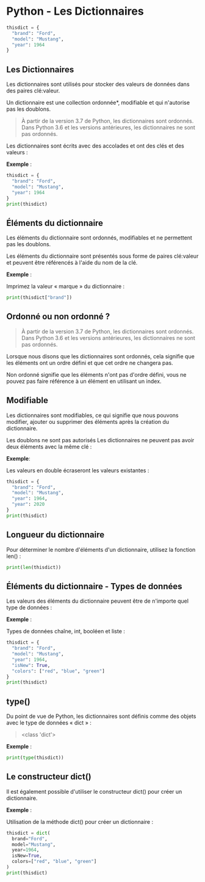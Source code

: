 # Python - Les Dictionnaires

```python
thisdict = {
  "brand": "Ford",
  "model": "Mustang",
  "year": 1964
}
```

## Les Dictionnaires

Les dictionnaires sont utilisés pour stocker des valeurs de données dans des paires clé:valeur.

Un dictionnaire est une collection ordonnée*, modifiable et qui n'autorise pas les doublons.

> À partir de la version 3.7 de Python, les dictionnaires sont ordonnés. Dans Python 3.6 et les versions antérieures, les dictionnaires ne sont pas ordonnés.

Les dictionnaires sont écrits avec des accolades et ont des clés et des valeurs :

**Exemple** :

```python
thisdict = {
  "brand": "Ford",
  "model": "Mustang",
  "year": 1964
}
print(thisdict)
```

## Éléments du dictionnaire

Les éléments du dictionnaire sont ordonnés, modifiables et ne permettent pas les doublons.

Les éléments du dictionnaire sont présentés sous forme de paires clé:valeur et peuvent être référencés à l'aide du nom de la clé.

**Exemple** :

Imprimez la valeur « marque » du dictionnaire :

```python
print(thisdict["brand"])
```

## Ordonné ou non ordonné ?

> À partir de la version 3.7 de Python, les dictionnaires sont ordonnés. Dans Python 3.6 et les versions antérieures, les dictionnaires ne sont pas ordonnés.

Lorsque nous disons que les dictionnaires sont ordonnés, cela signifie que les éléments ont un ordre défini et que cet ordre ne changera pas.

Non ordonné signifie que les éléments n'ont pas d'ordre défini, vous ne pouvez pas faire référence à un élément en utilisant un index.

## Modifiable

Les dictionnaires sont modifiables, ce qui signifie que nous pouvons modifier, ajouter ou supprimer des éléments après la création du dictionnaire.

Les doublons ne sont pas autorisés
Les dictionnaires ne peuvent pas avoir deux éléments avec la même clé :

**Exemple**:

Les valeurs en double écraseront les valeurs existantes :

```python
thisdict = {
  "brand": "Ford",
  "model": "Mustang",
  "year": 1964,
  "year": 2020
}
print(thisdict)
```

## Longueur du dictionnaire

Pour déterminer le nombre d'éléments d'un dictionnaire, utilisez la fonction len() :

```python
print(len(thisdict))
```

## Éléments du dictionnaire - Types de données

Les valeurs des éléments du dictionnaire peuvent être de n'importe quel type de données :

**Exemple** :

Types de données chaîne, int, booléen et liste :

```python
thisdict = {
  "brand": "Ford",
  "model": "Mustang",
  "year": 1964,
  "isNew": True,
  "colors": ["red", "blue", "green"]
}
print(thisdict)
```

## type()

Du point de vue de Python, les dictionnaires sont définis comme des objets avec le type de données « dict » :

> <class 'dict'>

**Exemple** :

```python
print(type(thisdict))
```

## Le constructeur dict()

Il est également possible d'utiliser le constructeur dict() pour créer un dictionnaire.

**Exemple** :

Utilisation de la méthode dict() pour créer un dictionnaire :

```python
thisdict = dict(
  brand="Ford",
  model="Mustang",
  year=1964,
  isNew=True,
  colors=["red", "blue", "green"]
)
print(thisdict)
```
